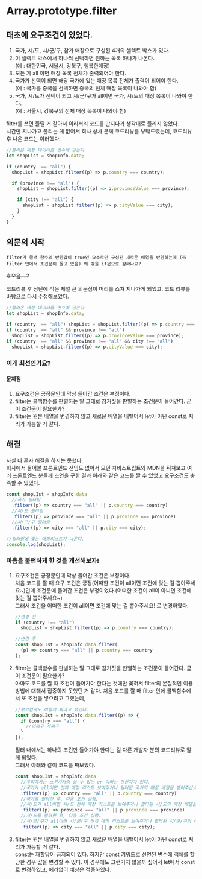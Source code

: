 # Array.prototype.filter

## 태초에 요구조건이 있었다.

1. 국가, 시/도, 시/군/구, 참가 매장으로 구성된 4개의 셀렉트 박스가 있다.
2. 이 셀렉트 박스에서 하나씩 선택하면 원하는 목록 하나가 나온다.  
   (예 : 대한민국, 서울시, 강북구, 행복한매장)
3. 모든 게 all 이면 매장 목록 전체가 출력되어야 한다.
4. 국가가 선택이 되면 해당 국가에 있는 매장 목록 전체가 출력이 되어야 한다.  
   (예 : 국가를 중국을 선택하면 중국의 전체 매장 목록이 나와야 함)
5. 국가, 시/도가 선택이 되고 시/군/구가 all이면 국가, 시/도의 매장 목록이 나와야 한다.  
   (예 : 서울시, 강북구의 전체 매장 목록이 나와야 함)

filter를 쓰면 풀릴 거 같아서 이리저리 코드를 만지다가 생각대로 풀리지 않았다.  
시간만 지나가고 풀리는 게 없어서 회사 상사 분께 코드리뷰를 부탁드렸는데, 코드리뷰 후 나온 코드는 이러했다.

```js
//불러온 매장 데이터를 변수에 담는다
let shopList = shopInfo.data;

if (country !== "all") {
  shopList = shopList.filter((p) => p.country === country);

  if (province !== "all") {
    shopList = shopList.filter((p) => p.provinceValue === province);

    if (city !== "all") {
      shopList = shopList.filter((p) => p.cityValue === city);
    }
  }
}
```

## 의문의 시작

```
filter가 콜백 함수의 반환값이 true인 요소로만 구성된 새로운 배열을 반환하는데 (즉 filter 안에서 조건문이 돌고 있음) 왜 밖을 if문으로 감싸나요?
```

~~흐으음....?~~

코드리뷰 후 상단에 적은 제일 큰 의문점이 머리를 스쳐 지나가게 되었고, 코드 리뷰를 바탕으로 다시 수정해보았다.

```js
//불러온 매장 데이터를 변수에 담는다
let shopList = shopInfo.data;

if (country !== "all") shopList = shopList.filter((p) => p.country === country);
if (country !== "all" && province !== "all")
  shopList = shopList.filter((p) => p.provinceValue === province);
if (country !== "all" && province !== "all" && city !== "all")
  shopList = shopList.filter((p) => p.cityValue === city);
```

### 이게 최선인가요?

#### 문제점

1. 요구조건은 긍정문인데 막상 들어간 조건은 부정이다.
2. filter는 콜백함수를 판별하는 말 그대로 참거짓을 판별하는 조건문이 들어간다. 굳이 조건문이 필요한가?
3. filter는 원본 배열을 변경하지 않고 새로운 배열을 내뱉어서 let이 아닌 const로 처리가 가능할 거 같다.

## 해결

사실 나 혼자 해결을 하지는 못했다.  
회사에서 물어볼 프론트엔드 선임도 없어서 모던 자바스트립트와 MDN을 뒤져보고 여러 프론트엔드 분들께 조언을 구한 결과 아래와 같은 코드를 짤 수 있었고 요구조건도 충족할 수 있었다.

```js
const shopLIst = shopInfo.data
  //국가 필터링
  .filter((p) => country === "all" || p.country === country)
  //시/도 필터링
  .filter((p) => province === "all" || p.province === province)
  //시/군/구 필터링
  .filter((p) => city === "all" || p.city === city);

//필터링에 맞는 매장리스트가 나온다.
console.log(shopList);
```

### 마음을 불편하게 한 것을 개선해보자!

1. 요구조건은 긍정문인데 막상 들어간 조건은 부정이다.  
    처음 코드를 짤 때 요구 조건은 긍정(어떠한 조건이 all이면 조건에 맞는 걸 뽑아주세요~)인데 조건문에 들어간 조건은 부정이었다.(어떠한 조건이 all이 아니면 조건에 맞는 걸 뽑아주세요~)  
    그래서 조건을 어떠한 조건이 all이면 조건에 맞는 걸 뽑아주세요! 로 변경하였다.

   ```js
   //변경 전
   if (country !== "all")
     shopList = shopList.filter((p) => p.country === country);

   //변경 후
   const shopLIst = shopInfo.data.filter(
     (p) => country === "all" || p.country === country
   );
   ```

2. filter는 콜백함수를 판별하는 말 그대로 참거짓을 판별하는 조건문이 들어간다. 굳이 조건문이 필요한가?  
    아마도 코드를 짤 때 조건이 들어가야 한다는 것에만 꽂혀서 filter의 본질적인 이용 방법에 대해서 집중하지 못했던 거 같다. 처음 코드를 짤 때 filter 안에 콜백함수에서 또 조건을 넣으려고 그랬는데,

   ```js
   //부끄럽게도 이렇게 짜려고 했었다.
   const shopLIst = shopInfo.data.filter((p) => {
     if (country === "all") {
       //어쩌구 저쩌구
     }
   });
   ```

   필터 내에서는 하나의 조건만 들어가야 한다는 걸 다른 개발자 분의 코드리뷰로 알게 되었다.  
   그래서 아래와 같이 코드를 짜보았다.

   ```js
   const shopLIst = shopInfo.data
     //우리에게는 스위치처럼 쓸 수 있는 or 이라는 연산자가 있다.
     //국가가 all이면 전체 매장 리스트 보여주거나 필터된 국가의 매장 배열을 뱉어주십쇼!
     .filter((p) => country === "all" || p.country === country)
     //국가를 필터한 후, 다음 조건 실행.
     //시/도가 all이면 시/도 전체 매장 리스트를 보여주거나 필터된 시/도의 매장 배열을 뱉어주십쇼!
     .filter((p) => province === "all" || p.province === province)
     //시/도를 필터한 후, 다음 조건 실행.
     //시/군/구가 all이면 시/군/구 전체 매장 리스트를 보여주거나 필터된 시/군/구의 매장 배열을 뱉어주십쇼!
     .filter((p) => city === "all" || p.city === city);
   ```

3. filter는 원본 배열을 변경하지 않고 새로운 배열을 내뱉어서 let이 아닌 const로 처리가 가능할 거 같다.  
   const는 재할당이 금지되어 있다. 하지만 const 키워드로 선언된 변수에 객체를 할당한 경우 값을 변경할 수 있다. 이 경우에도 그런거지 않을까 싶어서 let에서 const로 변경하였고, 에러없이 예상은 적중하였다.

